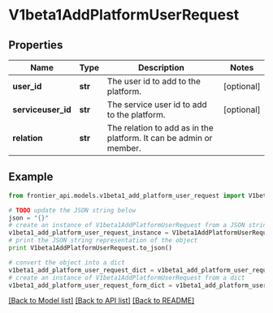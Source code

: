 # V1beta1AddPlatformUserRequest


## Properties
Name | Type | Description | Notes
------------ | ------------- | ------------- | -------------
**user_id** | **str** | The user id to add to the platform. | [optional] 
**serviceuser_id** | **str** | The service user id to add to the platform. | [optional] 
**relation** | **str** | The relation to add as in the platform. It can be admin or member. | 

## Example

```python
from frontier_api.models.v1beta1_add_platform_user_request import V1beta1AddPlatformUserRequest

# TODO update the JSON string below
json = "{}"
# create an instance of V1beta1AddPlatformUserRequest from a JSON string
v1beta1_add_platform_user_request_instance = V1beta1AddPlatformUserRequest.from_json(json)
# print the JSON string representation of the object
print V1beta1AddPlatformUserRequest.to_json()

# convert the object into a dict
v1beta1_add_platform_user_request_dict = v1beta1_add_platform_user_request_instance.to_dict()
# create an instance of V1beta1AddPlatformUserRequest from a dict
v1beta1_add_platform_user_request_form_dict = v1beta1_add_platform_user_request.from_dict(v1beta1_add_platform_user_request_dict)
```
[[Back to Model list]](../README.md#documentation-for-models) [[Back to API list]](../README.md#documentation-for-api-endpoints) [[Back to README]](../README.md)


